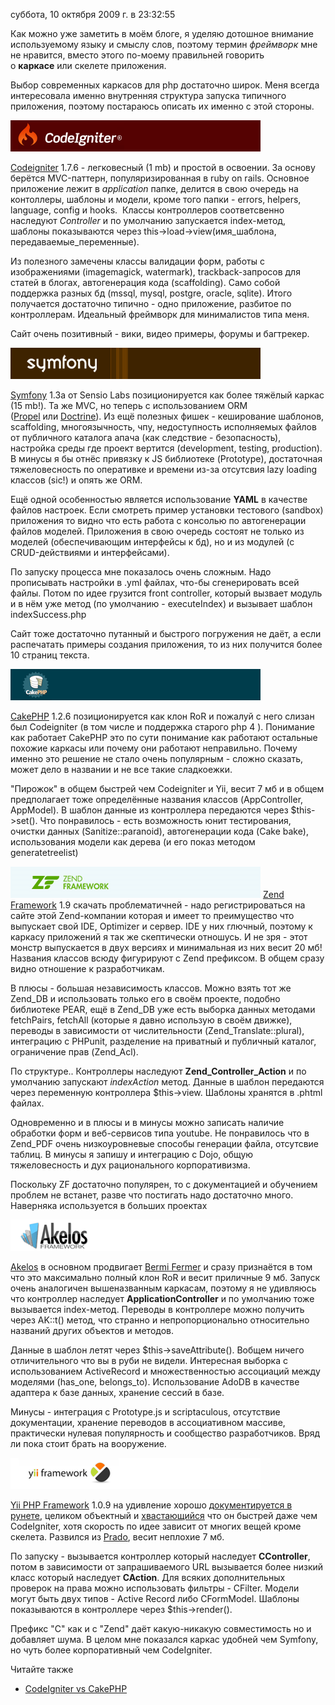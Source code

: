 суббота, 10 октября 2009 г. в 23:32:55

Как можно уже заметить в моём блоге, я уделяю дотошное внимание используемому языку и смыслу слов, поэтому термин _фреймворк_ мне не нравится, вместо этого по-моему правильней говорить о **каркасе** или скелете приложения.

Выбор современных каркасов для php достаточно широк. Меня всегда интересовала именно внутренняя структура запуска типичного приложения, поэтому постараюсь описать их именно с этой стороны. 

![](img/Pasted%20image%2020241019201551.png)

[Codeigniter](http://codeigniter.com/) 1.7.6 - легковесный (1 mb) и простой в освоении. За основу берётся MVC-паттерн, популяризированная в ruby on rails. Основное приложение лежит в _application_ папке, делится в свою очередь на контоллеры, шаблоны и модели, кроме того папки - errors, helpers, language, config и hooks.  Классы контроллеров соответсвенно наследуют _Controller_ и по умолчанию запускается index-метод, шаблоны показываются через this->load->view(имя_шаблона, передаваемые_переменные).

Из полезного замечены классы валидации форм, работы с изображениями (imagemagick, watermark), trackback-запросов для статей в блогах, автогенерация кода (scaffolding). Само собой поддержка разных бд (mssql, mysql, postgre, oracle, sqlite). Итого получается достаточно типично - одно приложение, разбитое по контроллерам. Идеальный фреймворк для минималистов типа меня.

Сайт очень позитивный - вики, видео примеры, форумы и багтрекер.

![](img/Pasted%20image%2020241019201601.png)

[Symfony](http://www.symfony-project.org/) 1.3a от Sensio Labs позиционируется как более тяжёлый каркас (15 mb!). Та же MVC, но теперь с использованием ORM ([Propel](http://propel.phpdb.org/trac/) или [Doctrine](http://www.doctrine-project.org/)). Из ещё полезных фишек - кеширование шаблонов, scaffolding, многоязычность, чпу, недоступность исполняемых файлов от публичного каталога апача (как следствие - безопасность), настройка среды где проект вертится (development, testing, production). В минусы я бы отнёс привязку к JS библиотеке (Prototype), достаточная тяжеловесность по оперативке и времени из-за отсутсвия lazy loading классов (sic!) и опять же ORM.

Ещё одной особенностью является использование **YAML** в качестве файлов настроек. Если смотреть пример установки тестового (sandbox) приложения то видно что есть работа с консолью по автогенерации файлов моделей. Приложения в свою очередь состоят не только из моделей (обеспечивающим интерфейсы к бд), но и из модулей (с CRUD-действиями и интерфейсами).

По запуску процесса мне показалось очень сложным. Надо прописывать настройки в .yml файлах, что-бы сгенерировать всей файлы. Потом по идее грузится front controller, который вызвает модуль и в нём уже метод (по умолчанию - executeIndex) и вызывает шаблон indexSuccess.php

Сайт тоже достаточно путанный и быстрого погружения не даёт, а если распечатать примеры создания приложения, то из них получится более 10 страниц текста.

![](img/Pasted%20image%2020241019201610.png)

[CakePHP](http://cakephp.org/) 1.2.6 позиционируется как клон RoR и пожалуй с него слизан был Codeigniter (в том числе и поддержка старого php 4 ). Понимание как работает CakePHP это по сути понимание как работают остальные похожие каркасы или почему они работают неправильно. Почему именно это решение не стало очень популярным - сложно сказать, может дело в названии и не все такие сладкоежки.

"Пирожок" в общем быстрей чем Codeigniter и Yii, весит 7 мб и в общем предполагает тоже определённые названия классов (AppController, AppModel). В шаблон данные из контроллера передаются через $this->set(). Что понравилось - есть возможность юнит тестирования, очистки данных (Sanitize::paranoid), автогенерации кода (Cake bake), использования модели как дерева (и его показ методом generatetreelist)

![](img/Pasted%20image%2020241019201624.png)
[Zend Framework](http://framework.zend.com/) 1.9 скачать проблематичней - надо регистрироваться на сайте этой Zend-компании которая и имеет то преимущество что выпускает свой IDE, Optimizer и сервер. IDE у них глючный, поэтому к каркасу приложений я так же скептически отношусь. И не зря - этот монстр выпускается в двух версиях и минимальная из них весит 20 мб! Названия классов всюду фигурируют с Zend префиксом. В общем сразу видно отношение к разработчикам.

В плюсы - большая независимость классов. Можно взять тот же Zend_DB и использовать только его в своём проекте, подобно библиотеке PEAR, ещё в Zend_DB уже есть выборка данных методами fetchPairs, fetchAll (которые я давно использую в своём движке), переводы в зависимости от числительности (Zend_Translate::plural), интеграцию с PHPunit, разделение на приватный и публичный каталог, ограничение прав (Zend_Acl).

По структуре.. Контроллеры наследуют **Zend_Controller_Action** и по умолчанию запускают _indexAction_ метод. Данные в шаблон передаются через переменную контроллера $this->view. Шаблоны хранятся в .phtml файлах.

Одновременно и в плюсы и в минусы можно записать наличие обработки форм и веб-сервисов типа youtube. Не понравилось что в Zend_PDF очень низкоуровневые способы генерации файла, отсутсвие таблиц. В минусы я запишу и интеграцию с Dojo, общую тяжеловесность и дух рационального корпоративизма.

Поскольку ZF достаточно популярен, то с документацией и обучением проблем не встанет, разве что постигать надо достаточно много. Наверняка используется в больших проектах 

![](img/Pasted%20image%2020241019201638.png)

[Akelos](http://www.akelos.org/) в основном продвигает [Bermi Fermer](http://www.bermilabs.com/en/team/bermi-ferrer) и сразу признаётся в том что это максимально полный клон RoR и весит приличные 9 мб. Запуск очень аналогичен вышеназванным каркасам, поэтому я не удивляюсь что контроллер наследует **ApplicationController** и по умолчанию тоже вызывается index-метод. Переводы в контроллере можно получить через AK::t() метод, что странно и непропорционально относительно названий других объектов и методов.

Данные в шаблон летят через $this->saveAttribute(). Вобщем ничего отличительного что вы в руби не видели. Интересная выборка с использованием ActiveRecord и множественностью ассоциаций между моделями (has_one, belongs_to). Использование AdoDB в качестве адаптера к базе данных, хранение сессий в базе.

Минусы - интеграция с Prototype.js и scriptaculous, отсутствие документации, хранение переводов в ассоциативном массиве, практически нулевая популярность и сообщество разработчиков. Вряд ли пока стоит брать на вооружение.

![](img/Pasted%20image%2020241019201651.png)

[Yii PHP Framework](http://www.yiiframework.com/) 1.0.9 на удивление хорошо [документируется в рунете](http://yiiframework.ru/doc/guide/ru/basics.mvc), целиком объектный и [хвастающийся](http://www.yiiframework.com/performance) что он быстрей даже чем CodeIgniter, хотя скорость по идее зависит от многих вещей кроме скелета. Развился из [Prado](http://www.pradosoft.com/), весит неплохие 7 мб.

По запуску - вызывается контроллер который наследует **CController**, потом в зависимости от запрашиваемого URL вызывается более низкий класс который наследует **CAction**. Для всяких дополнительных проверок на права можно использовать фильтры - CFilter. Модели могут быть двух типов - Active Record либо CFormModel. Шаблоны показываются в контроллере через $this->render().

Префикс "C" как и с "Zend" даёт какую-никакую совместимость но и добавляет шума. В целом мне показался каркас удобней чем Symfony, но чуть более корпоративный чем CodeIgniter.

Читайте также

- [CodeIgniter vs CakePHP](http://setti.biz/574/)